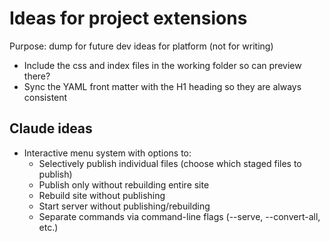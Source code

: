 # Ideas for project extensions

Purpose: dump for future dev ideas for platform (not for writing)

- Include the css and index files in the working folder so can preview there?
- Sync the YAML front matter with the H1 heading so they are always consistent

## Claude ideas

- Interactive menu system with options to:
  - Selectively publish individual files (choose which staged files to publish)
  - Publish only without rebuilding entire site
  - Rebuild site without publishing
  - Start server without publishing/rebuilding
  - Separate commands via command-line flags (--serve, --convert-all, etc.)